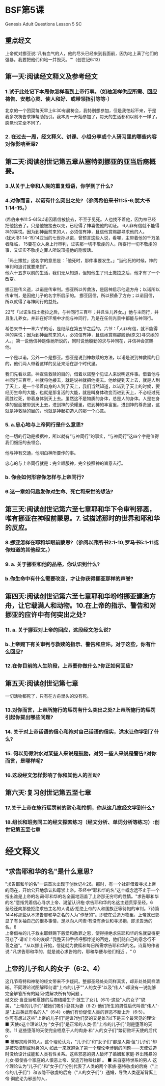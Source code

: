# BSF第5课
Genesis Adult Questions Lesson 5 SC 
## 重点经文
上帝就对挪亚说∶'凡有血气的人，他的尽头已经来到我面前，因为地上满了他们的强暴。我要把他们和地一并毁灭。'"（创世记6∶13）

## 第一天∶阅读经文释义及参考经文
### 1.试于此处记下本周你怎样看到上帝行事。（如袖怎样供应所需、回应祷告、安慰心灵、使人和好、或带领指引等等·）
北京的一个团契每天早上6:30有晨祷会，我特别想参加，但是我怕起不来，于是我多次祷告求神帮助指引。我本周一开始参加了，每天的生活都和以前不一样了。感觉也完全不同了。
### 2. 在过去一周，经文释义、讲课、小组分享或个人研习里的哪些内容对你影响至深?

## 第二天∶阅读创世记第五章从塞特到挪亚的亚当后裔概要。
### 3.从关于上帝和人类的重复短语，你学到了什么?

### 4.对你而言，以诺有什么突出之处?（参阅希伯来书11∶5-6;犹大书1∶14-15。）
(希伯来书11∶5-6)5以诺因着信被接去，不至于见死。人也找不着他，因为神已经把他接去了。只是他被接去以先，已经得了神喜悦他的明证。
6人非有信就不能得神的喜悦。因为到神面前来的人，必须信有神，且信他赏赐那寻求他的人。  
(犹大书1∶14-15)14亚当的七世孙以诺，曾预言这些人说，看哪，主带着他的千万圣者降临，
15要在众人身上行审判，证实那一切不敬虔的人，所妄行一切不敬虔的事，又证实不敬虔之罪人所说顶撞他的刚愎话。  

「玛土撒拉」这名字的意思是：「他死时，那件事要发生。」“当他死的时候，神的审判和追讨就要来到”。  
他六十五岁以前的生活，我们无从知道，但知他生了玛土撒拉之后，他才有了一个改变。

挪亚是传义道，以诺是传审判。挪亚所以传救法，是因神启示他造方舟；以诺所以传审判，是因他儿子的名字所启示的。 挪亚因信，所以预备了方舟；以诺因信，所以就得了与神同行的益处。

22节「以诺生玛土撒拉之后，与神同行三百年；并且生儿养女。」他与主同行，并且生儿养女。并非在好环境中才能与神同行，乃是在任何光景中都能与神同行。

希伯来书十一章六节的话，是继续在第五节之后的。六节：「人非有信，就不能得神的喜悦；因为到神面前来的人，必须信有神，且信祂赏赐那殷勤(原文)寻求祂的人。」第一说他信神是像祂所说的，同时说他殷勤的求与神同在，并信神会赏赐他。

一个是以诺，另外一个是挪亚。挪亚是说到神救赎的方法，以诺是说到神救赎的目的，他们两人带着这样的见证来活在那个时代里。

我们先看以诺。神宣告救赎的目的，借着以诺整个见证人来说明这件事。借着他与神同行三百年，神就将他接去，就是说神就把他提去。他给提到天上去，就是人到了天上，是一个带着肉身的人到了天上，我们当然知道，以诺到了天上的时候，要经历生命的大能，也就是那复活的大能，就是叫身体改变而进到天上，不必经过死而胜过死，带着身体到天上去。虽然这不是物质的身体，总是人的身体。人是在身体的里面被带到天上去，进到神的荣耀里，进到神的丰富里，进到神的尊贵里，这就是神救赎的目的，也就是神起初造人的那一个心意。
### 5. a.忠心地与上帝同行是什么意思?
他一切的行动是根据神，所以就有“与神同行”的事实，“与神同行”这四个字是值得我们细细的去领会。

他与神有交通，他明白神所要作的事。

忠心的与上帝同行就是：完全顺服神，完全按照神的旨意去行。
### b. 你会如何形容你怎样与上帝同行?
 

### 6.这一章如何启发你对生命、死亡和来世的想法?
## 第三天∶阅读创世记第六至七章耶和华下令审判邪恶，唯有挪亚在神眼前蒙恩。7. 试描述那时的世界和耶和华的反应。
### 8.挪亚怎样在耶和华眼前蒙恩?（参阅以弗所书2∶1-10;罗马书5∶1-11或你知道的其他经文。）
### 9. a. 关于挪亚和他的品格，你认识到什么?
### b.你生命中有什么需要改变，才让你获得挪亚那样的声誉?
## 第四天∶阅读创世记第六至七章耶和华吩咐挪亚建造方舟，让它载满人和动物。10.在上帝的指示、警告和对挪亚的应许中有何突出之处?
### 11. a. 关于挪亚对上帝的回应，这段经文怎么说?
### b.上帝赐下有关审判与救赎的指示、警告和应许。对于这些，你有什么回应?
### 12.在你目前的人生阶段，上帝要你做什么?你正如何回应?
## 第五天∶阅读创世记第七章
一切活物都死了，只有在方舟里头的没有死。
### 13.对你而言，上帝所施行的惩罚有什么突出之处?上帝所施行的惩罚引起你提出哪些问题?
### 14. 关于对上帝话语的信心和袍对自己话语的信实，洪水让你学到了什么?
### 15. 何以见得洪水对某些人来说是鼓励，对另一些人来说是警告?对你而言，是哪样呢?
### 16.这段经文怎样影响了你和其他人的互动?
## 第六天∶复习创世记第五至七章
### 17.关于上帝在施行惩罚前的耐心和怜悯，你从这几章经文学到什么?
### 18.组长和班务同工的经文探索练习（经文分析、单词分析等练习）∶创世记第五至七章

# 经文释义
## "求告耶和华的名"是什么意思?
"求告耶和华的名"一语首次出现于创世记4∶26。那时，有一个社群借着寻求上帝的同在，开始公开地承认和尊崇上帝。圣经中"耶和华的名"这个概念远不止于一个指出谁是上帝的名词·耶和华的名全面地涵盖了上帝那无穷尽的性情。"求告耶和华的名"意指凭着信心寻求上帝、渴望认识袍·求告耶和华的名这主题贯穿圣经。6  
圣经还向那些拒绝求告主名的人说话·拒绝上帝的人和国族正等待袍的审判。7诗篇14∶4称那些从不求告耶和华之名的人为"作孽的"。即使在受造万物里，上帝就已彰显了有关袖自己的很多事情，足以向人问责∶有没有承认和寻求袍，即求告池的名。8  
上帝借袖的儿子救主耶稣赐下慈爱和赦罪之恩，使得拒绝求告耶和华的名就显得更可悲了·请听上帝的哀叹∶"我整天伸手招呼那悖逆的百姓，他们随自己的意念行不善之道"。°从以挪士开始，信徒就为救赎和每日所需求告耶和华的名。诗篇的作者说∶"凡求告耶和华的，就是诚心求告袍的，耶和华便与他们相近 。" 0
## 上帝的儿子和人的女子（6∶2、4）
这几节奇特和神秘的经文带来不少疑问。整部圣经处处同样真实，却非处处同样清晰。不同理论试图解释何谓"上帝的儿子""人的女子"以及"伟人"·却没有一说能够完全解答所有的疑问·或解决所有的问题 。  
经文说·当亚当和夏娃的后裔结婚生子·就生了女儿（6∶1）·这些"人的女子"貌美，"上帝的儿子们"被她们吸引·娶其为妻（6∶2）·他们所生的男性后代叫做"伟人"·是"上古英武有名的人"（6∶4）o他们有份促使人类的罪恶不断上升（6∶5）。  
你可有想过这些"上帝的儿子们"是谁?他们娶的又是谁?以下是三个最常见的理论∶  
■ 天使o这个理论认为·"女子们"是正常的人类·但"上帝的儿子们"则是堕落的天使。11 这些堕落的天使完全栖息于人的肉身·和"人的女子们"繁衍败坏天使的后代 o  
■ 被邪灵附体的人。这个理论认为，"儿子们"和"女子们"都是人类·但"儿子们"却是被鬼控制或附身的人·如此一来就避免了第一个理论牵涉到的问题——天使受造时没给设计成能和人类有性关系。这些邪恶的男人破坏了婚姻和家庭·养出残暴的儿女·驱使各个家庭的人恨恶上帝、受造万物和社群 。
■ 来自塞特世系的男人·这个理论认为"儿子们"和"女子们"分别代表了人类的两个家族·塞特敬虔的后裔（"上帝的儿子们"）和该隐不敬虔的后裔（"人的女子们"）通婚，导致人类逐渐背离上帝·彻底沦为邪恶的人，